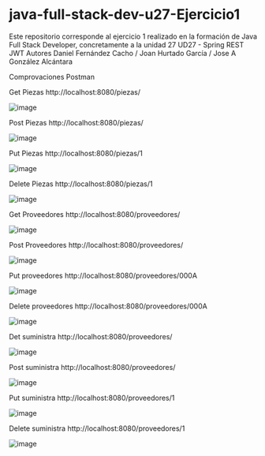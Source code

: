# java-full-stack-dev-u27-Ejercicio1
Este repositorio corresponde al ejercicio 1 realizado en la formación de Java Full Stack Developer, concretamente a la unidad 27 UD27 - Spring REST JWT Autores Daniel Fernández Cacho / Joan Hurtado García / Jose A González Alcántara

Comprovaciones Postman

Get Piezas
http://localhost:8080/piezas/

![image](https://user-images.githubusercontent.com/65864090/170499664-2b33d21d-1de7-47ba-9905-d109439c7ebe.png)

Post Piezas
http://localhost:8080/piezas/

![image](https://user-images.githubusercontent.com/65864090/170499875-0569b9d9-066a-4696-9663-e3eceac43b91.png)

Put Piezas
http://localhost:8080/piezas/1

![image](https://user-images.githubusercontent.com/65864090/170500067-503a6ee4-ac56-490e-a841-1ff8d6e70269.png)

Delete Piezas
http://localhost:8080/piezas/1

![image](https://user-images.githubusercontent.com/65864090/170500357-6406cc0c-addf-4016-84ff-addde6810e04.png)

Get Proveedores
http://localhost:8080/proveedores/

![image](https://user-images.githubusercontent.com/65864090/170501807-77756c42-79db-4f14-99bd-a4f021163c93.png)

Post Proveedores
http://localhost:8080/proveedores/

![image](https://user-images.githubusercontent.com/65864090/170502198-32053e1e-3c02-41b4-9743-29fa55c5db93.png)

Put proveedores
http://localhost:8080/proveedores/000A

![image](https://user-images.githubusercontent.com/65864090/170503218-8e3a39d2-e944-4620-996c-18045e379dc1.png)

Delete proveedores
http://localhost:8080/proveedores/000A

![image](https://user-images.githubusercontent.com/65864090/170503369-0eb5c921-413c-454e-98b5-7a98b026a616.png)

Det suministra
http://localhost:8080/proveedores/

![image](https://user-images.githubusercontent.com/65864090/170503652-993b35d6-0c35-48cc-9c37-47a728a7667c.png)

Post suministra
http://localhost:8080/proveedores/

![image](https://user-images.githubusercontent.com/65864090/170503915-a1940df5-70d7-4ca2-9014-f6ef32e02fa3.png)

Put suministra
http://localhost:8080/proveedores/1

![image](https://user-images.githubusercontent.com/65864090/170504129-3d1337ae-d03d-49d8-bd65-1e71957ef15a.png)

Delete suministra
http://localhost:8080/proveedores/1

![image](https://user-images.githubusercontent.com/65864090/170504250-cf2ead09-2581-4675-8533-ee1b726ed383.png)

